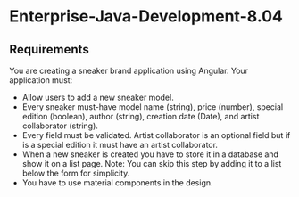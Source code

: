 # Enterprise-Java-Development-8.04

## Requirements

You are creating a sneaker brand application using Angular. Your application must:

- Allow users to add a new sneaker model.
- Every sneaker must-have model name (string), price (number), special edition (boolean), author (string), creation date (Date), and artist collaborator (string).
- Every field must be validated. Artist collaborator is an optional field but if is a special edition it must have an artist collaborator.
- When a new sneaker is created you have to store it in a database and show it on a list page. Note: You can skip this step by adding it to a list below the form for simplicity.
- You have to use material components in the design.

